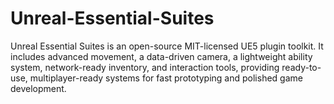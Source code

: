 # Unreal-Essential-Suites
Unreal Essential Suites is an open-source MIT-licensed UE5 plugin toolkit. It includes advanced movement, a data-driven camera, a lightweight ability system, network-ready inventory, and interaction tools, providing ready-to-use, multiplayer-ready systems for fast prototyping and polished game development.
